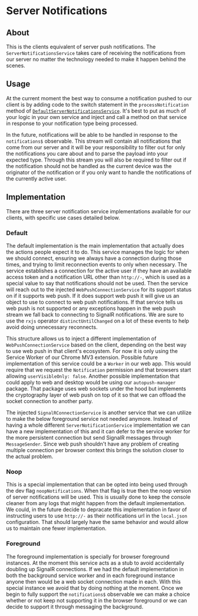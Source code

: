 # Server Notifications

## About

This is the clients equivalent of server push notifications. The `ServerNotificationsService` takes
care of receiving the notifications from our server no matter the technology needed to make it
happen behind the scenes.

## Usage

At the current moment the best way to consume a notification pushed to our client is by adding code
to the switch statement in the `processNotification` method of
[`DefaultServerNotificationsService`](./internal/default-server-notifications.service.ts). It's best
to put as much of your logic in your own service and inject and call a method on that service in
response to your notification type being processed.

In the future, notifications will be able to be handled in response to the `notifications$`
observable. This stream will contain all notifications that come from our server and it will be
your responsibility to filter out for only the notifications you care about and to parse the payload
into your expected type. Through this stream you will also be required to filter out if the
notification should not be handled as the current device was the originator of the notification
or if you only want to handle the notifications of the currently active user.

## Implementation

There are three server notification service implementations available for our clients, with specific
use cases detailed below.

### Default

The default implementation is the main implementation that actually does the actions people expect
it to do. This service manages the logic for when we should connect, ensuring we always have a
connection during those times, and trying to limit reconnection events to only when necessary.
The service establishes a connection for the active user if they have an available access token and
a notification URL other than `http://-`, which is used as a special value to say that notifications
should not be used. Then the service will reach out to the injected `WebPushConnectionService` for
its support status on if it supports web push. If it does support web push it will give us an object
to use to connect to web push notifications. If that service tells us web push is not supported or
any exceptions happen in the web push stream we fall back to connecting to SignalR notifications. We
are sure to use the `rxjs` operator `distinctUntilChanged` on a lot of these events to help avoid
doing unnecessary reconnects.

This structure allows us to inject a different implementation of `WebPushConnectionService` based on
the client, depending on the best way to use web push in that client's ecosystem. For now it is only
using the Service Worker of our Chrome MV3 extension. Possible future implementation of this service
could be a `Worker` in our web app. This would require that we request the `Notification` permission
and that browsers start allowing `userVisibleOnly: false`. Another possible implementation that
could apply to web and desktop would be using our `autopush-manager` package. That package uses web
sockets under the hood but implements the cryptography layer of web push on top of it so that we can
offload the socket connection to another party.

The injected `SignalRConnectionService` is another service that we can utilize to make the below
foreground service not needed anymore. Instead of having a whole different
`ServerNotificationService` implementation we can have a new implementation of this and it can defer
to the service worker for the more persistent connection but send SignalR messages through
`MessageSender`. Since web push shouldn't have any problem of creating multiple connection per
browser context this brings the solution closer to the actual problem.

### Noop

This is a special implementation that can be opted into being used through the dev flag
`noopNotifications`. When that flag is true then the noop version of server notifications will be
used. This is usually done to keep the console cleaner from any logs that might happen from the
default implementation. We could, in the future decide to depracate this implementation in favor
of instructing users to use `http://-` as their notifications url in the `local.json` configuration.
That should largely have the same behavior and would allow us to maintain one fewer implementation.

### Foreground

The foreground implementation is specially for browser foreground instances. At the moment this
service acts as a stub to avoid accidentally doubling up SignalR connections. If we had the default
implementation in both the background service worker and in each foreground instance anyone then
would be a web socket connection made in each. With this special instance we avoid that by doing
nothing at the moment. Once we begin to fully support the `notifications$` observable we can make
a choice whether or not keep not supporting it in the browser foreground or we can decide to support
it through messaging the background.

